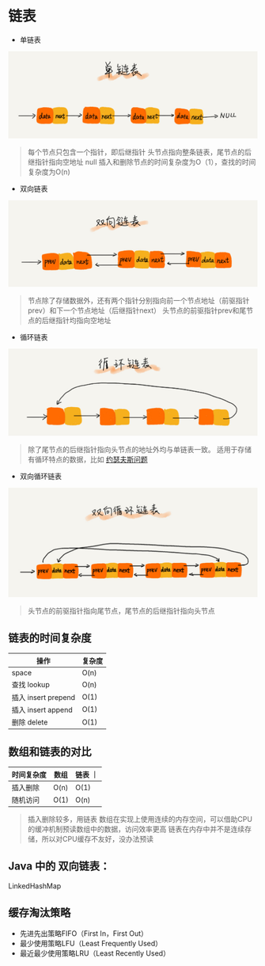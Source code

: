 # 链表

- 单链表

![](./linked_list/1.jpg)

>每个节点只包含一个指针，即后继指针
头节点指向整条链表，尾节点的后继指针指向空地址 null
插入和删除节点的时间复杂度为O（1），查找的时间复杂度为O(n)

- 双向链表

![](./linked_list/2.jpg)

>节点除了存储数据外，还有两个指针分别指向前一个节点地址（前驱指针prev）和下一个节点地址（后继指针next）
头节点的前驱指针prev和尾节点的后继指针均指向空地址

- 循环链表

![](./linked_list/3.jpg)

>除了尾节点的后继指针指向头节点的地址外均与单链表一致。
适用于存储有循环特点的数据，比如 [约瑟夫斯问题](https://zh.wikipedia.org/wiki/约瑟夫斯问题)

- 双向循环链表

![](./linked_list/4.jpg)

>头节点的前驱指针指向尾节点，尾节点的后继指针指向头节点

## 链表的时间复杂度

|  操作   | 复杂度  |
|  ----  | ----  |
|  space  | O(n) |
|  查找 lookup  | O(n) |
|  插入 insert prepend | O(1) |
|  插入 insert append | O(1) |
|  删除 delete | O(1) |

## 数组和链表的对比

| 时间复杂度 | 数组  | 链表 ｜
| ---- | ----  | ----  |
| 插入删除 | O(n) | O(1) |
| 随机访问 | O(1) | O(n) |

>插入删除较多，用链表
数组在实现上使用连续的内存空间，可以借助CPU的缓冲机制预读数组中的数据，访问效率更高
链表在内存中并不是连续存储，所以对CPU缓存不友好，没办法预读

## Java 中的 双向链表：

  LinkedHashMap

## 缓存淘汰策略

- 先进先出策略FIFO（First In，First Out）
- 最少使用策略LFU（Least Frequently Used）
- 最近最少使用策略LRU（Least Recently Used）


